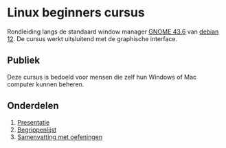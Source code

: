 # Linux beginners cursus
Rondleiding langs de standaard window manager [GNOME 43.6](https://www.gnome.org) van [debian 12](https://debian.org). De
cursus werkt uitsluitend met de graphische interface.

## Publiek
Deze cursus is bedoeld voor mensen die zelf hun Windows of Mac computer kunnen beheren.

## Onderdelen
1. [Presentatie](https://slspeek.github.io/linux-beginners-cursus)
1. [Begrippenlijst](https://github.com/slspeek/linux-beginners-cursus/releases/latest/download/begrippen.pdf)
1. [Samenvatting met oefeningen](https://github.com/slspeek/linux-beginners-cursus/releases/latest/download/samenvatting.pdf)


